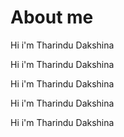 <h1>About me</h1>

<p>Hi i'm Tharindu Dakshina</p>
<p>Hi i'm Tharindu Dakshina</p>
<p>Hi i'm Tharindu Dakshina</p>
<p>Hi i'm Tharindu Dakshina</p>
<p>Hi i'm Tharindu Dakshina</p>